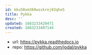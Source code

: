 ```yaml
---
id: kku50xm369wsskrej03qho5
title: Pykka
desc: ''
updated: 1683233420471
created: 1683233407144
---
```


- url: https://pykka.readthedocs.io
- repo: https://github.com/jodal/pykka